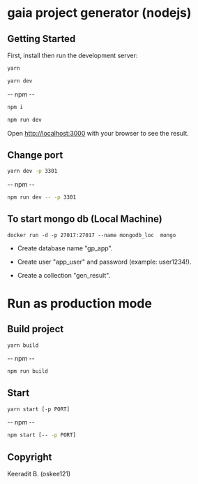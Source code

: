 # gaia project generator (nodejs)

## Getting Started

First, install then run the development server:

```bash
yarn

yarn dev
```

-- npm --

```bash
npm i

npm run dev
```

Open [http://localhost:3000](http://localhost:3000) with your browser to see the result.

## Change port

```bash
yarn dev -p 3301
```

-- npm --

```bash
npm run dev -- -p 3301
```


## To start mongo db (Local Machine)

```
docker run -d -p 27017:27017 --name mongodb_loc  mongo
```

- Create database name "gp_app".

- Create user "app_user" and password (example: user1234!).

- Create a collection "gen_result".

# Run as production mode

## Build project

```
yarn build
```

-- npm --

```bash
npm run build
```

## Start

```bash
yarn start [-p PORT]
```

-- npm --

```bash
npm start [-- -p PORT]
```


## Copyright

Keeradit B. (oskee121)
